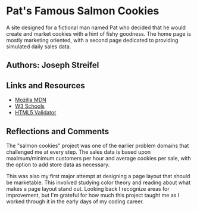 # Pat's Famous Salmon Cookies

A site designed for a fictional man named Pat who decided that he would create and market cookies with a hint of fishy goodness. The home page is mostly marketing oriented, with a second page dedicated to providing simulated daily sales data.

## Authors: Joseph Streifel

## Links and Resources

* [Mozilla MDN](https://developer.mozilla.org/en-US/)
* [W3 Schools](https://www.w3schools.com/)
* [HTML5 Validator](https://validator.w3.org/)

## Reflections and Comments

The "salmon cookies" project was one of the earlier problem domains that challenged me at every step. The sales data is based upon maximum/minimum customers per hour and average cookies per sale, with the option to add store data as necessary.

This was also my first major attempt at designing a page layout that should be marketable. This involved studying color theory and reading about what makes a page layout stand out. Looking back I recognize areas for improvement, but I'm grateful for how much this project taught me as I worked through it in the early days of my coding career.

